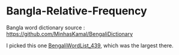 # Bangla-Relative-Frequency

Bangla word dictionary source : https://github.com/MinhasKamal/BengaliDictionary

I picked this one [BengaliWordList_439](https://github.com/MinhasKamal/BengaliDictionary/raw/download/BengaliWordList_439.rar), which was the largest there.
